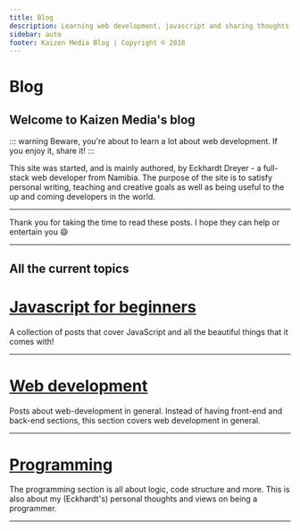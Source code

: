 ```yaml
---
title: Blog
description: Learning web development, javascript and sharing thoughts on programming in general
sidebar: auto
footer: Kaizen Media Blog | Copyright © 2018
---
```


# Blog

## Welcome to Kaizen Media's blog

::: warning
Beware, you're about to learn a lot about web development. If you enjoy it, share it!
:::

This site was started, and is mainly authored, by Eckhardt Dreyer - a full-stack web developer from Namibia. The purpose of the site is to satisfy personal writing, teaching and creative goals as well as being useful to the up and coming developers in the world.
___

Thank you for taking the time to read these posts. I hope they can help or entertain you :smile:

___
## All the current topics
# [Javascript for beginners](/jfb/)
A collection of posts that cover JavaScript and all the beautiful things that it comes with!
___

# [Web development](/webdev/)
Posts about web-development in general. Instead of having front-end and back-end sections, this section covers web development in general.
___

# [Programming](/programming/)
The programming section is all about logic, code structure and more. This is also about my (Eckhardt's) personal thoughts and views on being a programmer.
___

